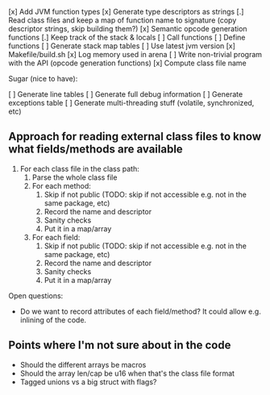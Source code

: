 [x] Add JVM function types
[x] Generate type descriptors as strings
[.] Read class files and keep a map of function name to signature (copy descriptor strings, skip building them?)
[x] Semantic opcode generation functions
[.] Keep track of the stack & locals
[ ] Call functions
[ ] Define functions
[ ] Generate stack map tables
[ ] Use latest jvm version
[x] Makefile/build.sh
[x] Log memory used in arena
[ ] Write non-trivial program with the API (opcode generation functions)
[x] Compute class file name

Sugar (nice to have):

[ ] Generate line tables
[ ] Generate full debug information
[ ] Generate exceptions table
[ ] Generate multi-threading stuff (volatile, synchronized, etc)

## Approach for reading external class files to know what fields/methods are available

1. For each class file in the class path:
    1. Parse the whole class file
    2. For each method:
        1. Skip if not public (TODO: skip if not accessible e.g. not in the same package, etc)
        2. Record the name and descriptor
        3. Sanity checks
        4. Put it in a map/array
    2. For each field:
        1. Skip if not public (TODO: skip if not accessible e.g. not in the same package, etc)
        2. Record the name and descriptor
        3. Sanity checks
        4. Put it in a map/array

Open questions:

- Do we want to record attributes of each field/method? It could allow e.g. inlining of the code.


## Points where I'm not sure  about in the code

- Should the different arrays be macros
- Should the array len/cap be u16 when that's the class file format
- Tagged unions vs a big struct with flags?
